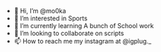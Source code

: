 - 👋 Hi, I’m @mo0ka
- 👀 I’m interested in Sports
- 🌱 I’m currently learning A bunch of School work
- 💞️ I’m looking to collaborate on scripts
- 📫 How to reach me my instagram at @igplug._

<!---
mo0ka/mo0ka is a ✨ special ✨ repository because its `README.md` appears on your GitHub profile.
You can click the Preview link to take a look at your changes.
--->
